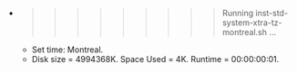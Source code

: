* >>>>>>>>> Running inst-std-system-xtra-tz-montreal.sh ...
  * Set time: Montreal.
  * Disk size = 4994368K. Space Used = 4K. Runtime = 00:00:00:01.
